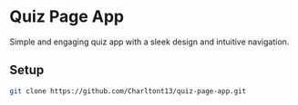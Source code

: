 # Quiz Page App

Simple and engaging quiz app with a sleek design and intuitive navigation.

## Setup
```bash
git clone https://github.com/Charltont13/quiz-page-app.git
